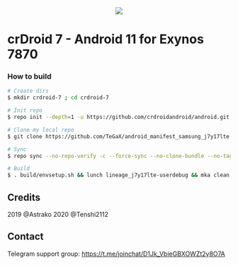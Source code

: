 <div style="text-align:center"><img src="https://img.xda-cdn.com/c0mIjR8lsiHM7l4KXowPzoLHRUE=/https%3A%2F%2Fimg.xda-cdn.com%2FnUBKZfMRYCotfvNioAnDwWlUuak%3D%2Fhttp%253A%252F%252Fi.imgur.com%252FBE3pE0l.png" /></div>

# crDroid 7 - Android 11 for Exynos 7870

### How to build ###

```bash
# Create dirs
$ mkdir crdroid-7 ; cd crdroid-7

# Init repo
$ repo init --depth=1 -u https://github.com/crdroidandroid/android.git -b 11.0

# Clone my local repo
$ git clone https://github.com/TeGaX/android_manifest_samsung_j7y17lte.git -b crdroid-7 .repo/local_manifests

# Sync
$ repo sync --no-repo-verify -c --force-sync --no-clone-bundle --no-tags --optimized-fetch --prune -j`nproc`

# Build
$ . build/envsetup.sh && lunch lineage_j7y17lte-userdebug && mka clean && mka bacon -j$(nproc --all)
```

## Credits
2019 @Astrako
2020 @Tenshi2112

## Contact
Telegram support group: https://t.me/joinchat/D1Jk_VbieGBXOWZt2y8O7A
